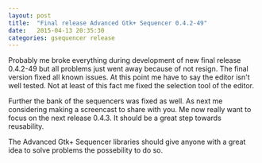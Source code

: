 ```yaml
---
layout: post
title:  "Final release Advanced Gtk+ Sequencer 0.4.2-49"
date:   2015-04-13 20:35:30
categories: gsequencer release
---
```

Probably me broke everything during development of new final release 0.4.2-49 but all problems just went away because of not resign. The final version fixed all known issues. At this point me have to say the editor isn't well tested. Not at least of this fact me fixed the selection tool of the editor.

Further the bank of the sequencers was fixed as well. As next me considering making a screencast to share with you. Me now really want to focus on the next release 0.4.3. It should be a great step towards reusability.

The Advanced Gtk+ Sequencer libraries should give anyone with a great idea to solve problems the possebility to do so.
